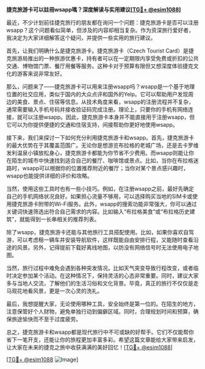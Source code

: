 **捷克旅游卡可以註冊wsapp嗎？深度解读与实用建议[[TG💪+ @esim1088](https://t.me/s/esim1088)]**

最近，不少计划前往捷克旅行的朋友都在询问一个问题：捷克旅游卡是否可以注册wsapp？这个问题看似简单，但涉及的内容却相当复杂。作为资深旅行爱好者，我决定为大家详细解答这个疑问，并提供一些实用的旅行建议。

首先，让我们明确什么是捷克旅游卡。捷克旅游卡（Czech Tourist Card）是捷克旅游局推出的一种旅游优惠卡，持有者可以在一定期限内享受免费或折扣的公共交通、博物馆门票、餐厅用餐等服务。这种卡对于预算有限但又想深度体验捷克文化的游客来说非常友好。

那么，问题来了——捷克旅游卡可以用来注册wsapp吗？wsapp是一个基于地理位置的社交应用，类似于国内的大众点评和国外的Yelp。它可以帮助用户发现周边的美食、景点、住宿等信息。从技术角度来看，wsapp的注册流程并不复杂，通常需要输入手机号码并接收验证码完成注册。理论上，只要你的手机有网络连接，就可以注册wsapp。因此，捷克旅游卡本身并不能直接用于注册wsapp，但它可以为你提供便捷的交通和住宿支持，间接帮助你更好地使用wsapp。

接下来，我们来探讨一下如何充分利用捷克旅游卡和wsapp。首先，捷克旅游卡的最大优势在于其覆盖范围广。无论你是想游览布拉格的老城广场，还是去卡罗维发利温泉小镇放松身心，捷克旅游卡都能为你节省不少费用。而wsapp则能让你在陌生的城市中快速找到适合自己的餐厅、咖啡馆或景点。比如，当你在布拉格迷路时，wsapp可以根据你的位置推荐附近的餐厅；当你对某个景点感兴趣时，wsapp也能提供详细的评价和攻略。

当然，使用这些工具时也有一些小技巧。例如，在注册wsapp之前，最好先确定自己的手机网络状况良好。如果担心流量不够用，可以选择购买当地的SIM卡或使用捷克旅游卡附带的Wi-Fi服务。此外，wsapp的搜索功能非常强大，你可以通过关键词快速筛选出符合自己需求的内容。比如输入“布拉格美食”或“布拉格历史建筑”，就能得到一长串相关的推荐列表。

除了wsapp，捷克旅游卡还能与其他旅行工具搭配使用。比如，如果你喜欢自驾游，可以考虑租一辆车并安装导航软件，这样既能自由安排行程，又能随时查看沿途的风景。另外，记得提前下载好离线地图，以防没有网络信号时无法使用电子地图。

当然，旅行过程中难免会遇到各种突发情况。比如天气突变导致行程改变，或者临时决定参加某个活动。在这种情况下，保持灵活的心态非常重要。同时，建议大家多与当地人交流，了解他们的生活习俗和文化背景。毕竟，真正的旅行不仅仅是走马观花地看风景，更是一次心灵的洗礼。

最后，我想提醒大家，无论使用哪种工具，安全始终是第一位的。在陌生的地方，注意保管好个人财物，避免单独行动到偏僻区域。同时，合理规划时间和预算，确保旅途愉快而不至于过度疲劳。

总之，捷克旅游卡和wsapp都是现代旅行中不可或缺的好帮手。它们不仅能帮你省下一笔开支，还能让你的旅程更加丰富多彩。希望这篇文章能给大家带来启发，让大家在未来的捷克之旅中收获满满的美好回忆！[[TG💪+ @esim1088](https://t.me/s/esim1088)]

[[TG💪+ @esim1088](https://t.me/s/esim1088) ![Image](https://i.postimg.cc/4NQfJmqS/Snipaste-2025-05-13-00-14-12.png)]
